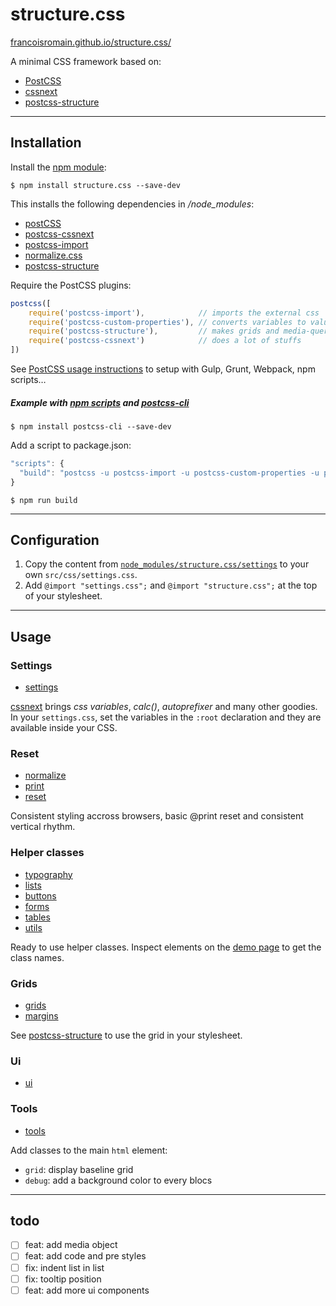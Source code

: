 # structure.css

[francoisromain.github.io/structure.css/](http://francoisromain.github.io/structure.css/)

A minimal CSS framework based on:

- [PostCSS](http://postcss.org/)
- [cssnext](http://cssnext.io)
- [postcss-structure](http://francoisromain.github.io/postcss-structure/)

* * * 

## Installation

Install the [npm module](https://www.npmjs.com/package/structure.css):

    $ npm install structure.css --save-dev

This installs the following dependencies in */node_modules*:

- [postCSS](https://www.npmjs.com/package/postcss)
- [postcss-cssnext](https://www.npmjs.com/package/postcss-cssnext)
- [postcss-import](https://www.npmjs.com/package/postcss-import)
- [normalize.css](https://www.npmjs.com/package/normalize-css)
- [postcss-structure](https://www.npmjs.com/package/postcss-structure)

Require the PostCSS plugins:

``` js
postcss([ 
    require('postcss-import'),            // imports the external css
    require('postcss-custom-properties'), // converts variables to values
    require('postcss-structure'),         // makes grids and media-queries
    require('postcss-cssnext')            // does a lot of stuffs
])
```

See [PostCSS usage instructions](https://github.com/postcss/postcss#usage) to setup with Gulp, Grunt, Webpack, npm scripts…

##### Example with [npm scripts](https://docs.npmjs.com/misc/scripts) and [postcss-cli](https://www.npmjs.com/package/postcss-cli)

    $ npm install postcss-cli --save-dev

Add a script to package.json:

```js
"scripts": {
  "build": "postcss -u postcss-import -u postcss-custom-properties -u postcss-structure -u postcss-cssnext -i src/css/styles.css -o dist/css/styles.css"
}
```

    $ npm run build

* * * 

## Configuration

1. Copy the content from [`node_modules/structure.css/settings`](https://raw.githubusercontent.com/francoisromain/structure.css/master/settings.css) to your own `src/css/settings.css`.
2. Add `@import "settings.css";` and `@import "structure.css";` at the top of your stylesheet.

* * * 

## Usage

### Settings

- [settings](https://github.com/francoisromain/structure.css/blob/master/settings.css)

[cssnext](http://cssnext.io) brings _css variables_, _calc()_, _autoprefixer_ and many other goodies. In your `settings.css`, set the variables in the `:root` declaration and they are available inside your CSS.

### Reset

- [normalize](https://github.com/necolas/normalize.css/blob/master/normalize.css)
- [print](https://github.com/francoisromain/structure.css/blob/master/print.css)
- [reset](https://github.com/francoisromain/structure.css/blob/master/reset.css)

Consistent styling accross browsers, basic @print reset and consistent vertical rhythm. 


### Helper classes

- [typography](https://github.com/francoisromain/structure.css/blob/master/typography.css)
- [lists](https://github.com/francoisromain/structure.css/blob/master/lists.css)
- [buttons](https://github.com/francoisromain/structure.css/blob/master/buttons.css)
- [forms](https://github.com/francoisromain/structure.css/blob/master/forms.css)
- [tables](https://github.com/francoisromain/structure.css/blob/master/tables.css)
- [utils](https://github.com/francoisromain/structure.css/blob/master/utils.css)

Ready to use helper classes. Inspect elements on the [demo page](http://francoisromain.github.io/structure.css/) to get the class names.

### Grids

- [grids](https://github.com/francoisromain/structure.css/blob/master/grids.css)
- [margins](https://github.com/francoisromain/structure.css/blob/master/margins.css)

See [postcss-structure](https://github.com/francoisromain/postcss-structure#usage) to use the grid in your stylesheet.

### Ui

- [ui](https://github.com/francoisromain/structure.css/blob/master/ui.css)

### Tools

- [tools](https://github.com/francoisromain/structure.css/blob/master/tools.css)

Add classes to the main `html` element: 

- `grid`: display baseline grid
- `debug`: add a background color to every blocs

* * * 

## todo

- [ ] feat: add media object
- [ ] feat: add code and pre styles
- [ ] fix: indent list in list
- [ ] fix: tooltip position
- [ ] feat: add more ui components
